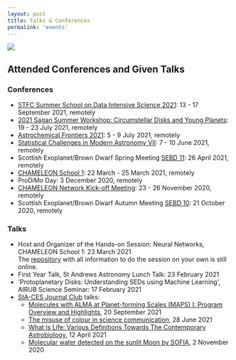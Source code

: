 ```yaml
---
layout: post
title: Talks & Conferences
permalink: 'events'
---
```


[<img src="/images/talk.gif" class="fit image">](/events)


## Attended Conferences and Given Talks  

### Conferences 
- [STFC Summer School on Data Intensive Science 2021](https://conference.astro.dur.ac.uk/event/3/overview): 13 - 17 September 2021, remotely
- [2021 Sagan Summer Workshop: Circumstellar Disks and Young Planets](https://nexsci.caltech.edu/workshop/2021/): 19 - 23 July 2021, remotely
- [Astrochemical Frontiers 2021](https://sites.google.com/view/astrochemical-frontiers-2021/home): 5 - 9 July 2021, remotely
- [Statistical Challenges in Modern Astronomy VII](https://astronomy.outreach.psu.edu/): 7 - 10 June 2021, remotely
- Scottish Exoplanet/Brown Dwarf Spring Meeting [SEBD 11](https://sebd11.sciencesconf.org/): 26 April 2021, remotely 
- [CHAMELEON School 1](https://chameleon.wp.st-andrews.ac.uk/training-events/school-1/): 22 March - 25 March 2021, remotely
- ProDiMo Day: 3 December 2020, remotely
- [CHAMELEON Network Kick-off Meeting](https://chameleon.wp.st-andrews.ac.uk/training-events/kick-off-meeting/): 23 - 26 November 2020, remotely
- Scottish Exoplanet/Brown Dwarf Autumn Meeting [SEBD 10](https://sebd10.sciencesconf.org/): 21 October 2020, remotely

### Talks
- Host and Organizer of the Hands-on Session: Neural Networks, CHAMELEON School 1: 23 March 2021  
  The [repository](https://github.com/tillkaeufer/chameleon_neural_network) with all information to do the session on your own is still online.
- First Year Talk, St Andrews Astronomy Lunch Talk: 23 February 2021
- 'Protoplanetary Disks: Understanding SEDs using Machine Learning', AIRUB Science Seminar: 17 February 2021
- [StA-CES Journal Club](https://exoplanets.wp.st-andrews.ac.uk/talks-and-journal-club/journal-club/) talks:
	- [Molecules with ALMA at Planet-forming Scales (MAPS) I: Program Overview and Highlights](https://arxiv.org/abs/2109.06268), 20 September 2021
	- [The misuse of colour in science communication](https://www.nature.com/articles/s41467-020-19160-7), 28 June 2021
	- [What Is Life: Various Definitions Towards The Contemporary Astrobiology](https://www.researchgate.net/publication/281452827_What_Is_Life_Various_Definitions_Towards_The_Contemporary_Astrobiology), 12 April 2021
	- [Molecular water detected on the sunlit Moon by SOFIA](https://www.nature.com/articles/s41550-020-01222-x), 2 November 2020
 


